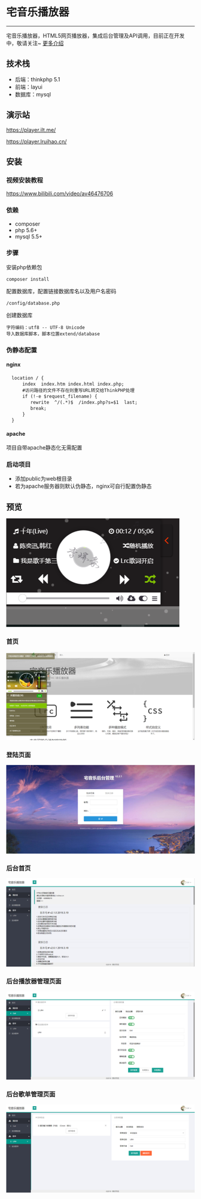 # 宅音乐播放器
--------
宅音乐播放器，HTML5网页播放器，集成后台管理及API调用，目前正在开发中，敬请关注~
[更多介绍](https://lruihao.cn/html-css/player.html)
## 技术栈
- 后端：thinkphp 5.1
- 前端：layui
- 数据库：mysql
## 演示站
https://player.ilt.me/

https://player.lruihao.cn/
## 安装
### 视频安装教程
https://www.bilibili.com/video/av46476706
### 依赖
- composer
- php 5.6+
- mysql 5.5+
### 步骤
安装php依赖包
```
composer install
```
配置数据库，配置链接数据库名以及用户名密码
````
/config/database.php
````
创建数据库
```
字符编码：utf8 -- UTF-8 Unicode
导入数据库脚本，脚本位置extend/database
```
### 伪静态配置
#### nginx
```
  location / {
      index  index.htm index.html index.php;
      #访问路径的文件不存在则重写URL转交给ThinkPHP处理
      if (!-e $request_filename) {
         rewrite  ^/(.*)$  /index.php?s=$1  last;
         break;
      }
  }
```
#### apache
项目自带apache静态化无需配置
### 启动项目
- 添加public为web根目录
- 若为apache服务器则默认伪静态，nginx可自行配置伪静态
## 预览
![player](preview/player.png)
### 首页
![index](preview/index.png)
### 登陆页面
![login](preview/login.png)
### 后台首页
![admin_index](preview/admin_index.png)
### 后台播放器管理页面
![admin_player](preview/admin_player.png)
### 后台歌单管理页面
![admin_song_sheet](preview/admin_song_sheet.png)
